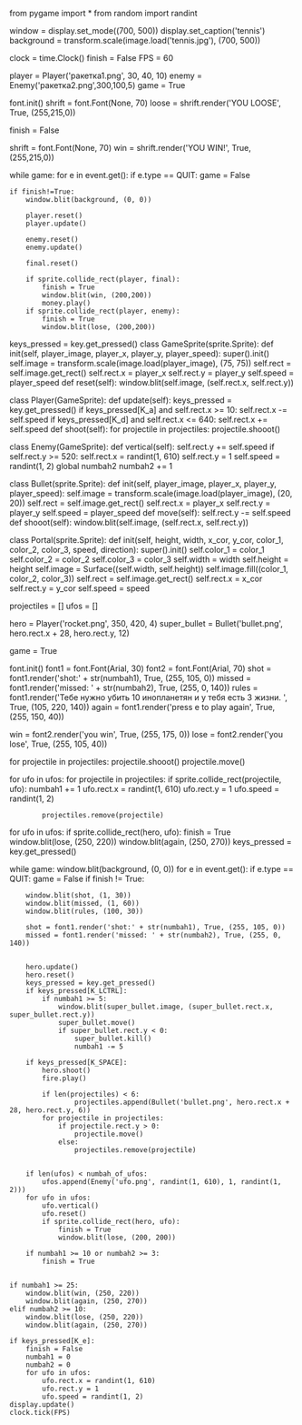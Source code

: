 from pygame import *
from random import randint

window = display.set_mode((700, 500))
display.set_caption('tennis')
background = transform.scale(image.load('tennis.jpg'), (700, 500))

clock = time.Clock()
finish = False
FPS = 60

player = Player('ракетка1.png', 30, 40, 10)
enemy = Enemy('ракетка2.png',300,100,5)
game = True

font.init()
shrift = font.Font(None, 70)
loose = shrift.render('YOU LOOSE', True, (255,215,0))
 
finish = False


shrift = font.Font(None, 70)
win = shrift.render('YOU WIN!', True, (255,215,0))

while game:
    for e in event.get():
        if e.type == QUIT:
           game = False

    if finish!=True:
        window.blit(background, (0, 0))

        player.reset()
        player.update()

        enemy.reset()
        enemy.update()

        final.reset()

        if sprite.collide_rect(player, final):
            finish = True
            window.blit(win, (200,200))
            money.play()
        if sprite.collide_rect(player, enemy):
            finish = True
            window.blit(lose, (200,200))

keys_pressed = key.get_pressed()
class GameSprite(sprite.Sprite):
    def init(self, player_image, player_x, player_y, player_speed):
        super().init()
        self.image = transform.scale(image.load(player_image), (75, 75))
        self.rect = self.image.get_rect()
        self.rect.x = player_x
        self.rect.y = player_y
        self.speed = player_speed
    def reset(self):
        window.blit(self.image, (self.rect.x, self.rect.y))

class Player(GameSprite):
    def update(self):
        keys_pressed = key.get_pressed()
        if keys_pressed[K_a] and self.rect.x >= 10:
            self.rect.x -= self.speed
        if keys_pressed[K_d] and self.rect.x <= 640:
            self.rect.x += self.speed
    def shoot(self):
        for projectile in projectiles:
            projectile.shooot()

class Enemy(GameSprite):
    def vertical(self):
        self.rect.y += self.speed
        if self.rect.y >= 520:
            self.rect.x = randint(1, 610)
            self.rect.y = 1
            self.speed = randint(1, 2)
            global numbah2
            numbah2 += 1

class Bullet(sprite.Sprite):
    def init(self, player_image, player_x, player_y, player_speed):
        self.image = transform.scale(image.load(player_image), (20, 20))
        self.rect = self.image.get_rect()
        self.rect.x = player_x
        self.rect.y = player_y
        self.speed = player_speed
    def move(self): 
        self.rect.y -= self.speed
    def shooot(self):
        window.blit(self.image, (self.rect.x, self.rect.y))


class Portal(sprite.Sprite):
    def init(self, height, width, x_cor, y_cor, color_1, color_2, color_3, speed, direction):
        super().init()
        self.color_1 = color_1
        self.color_2 = color_2
        self.color_3 = color_3
        self.width = width
        self.height = height
        self.image = Surface((self.width, self.height))
        self.image.fill((color_1, color_2, color_3))
        self.rect = self.image.get_rect()
        self.rect.x = x_cor
        self.rect.y = y_cor
        self.speed = speed

projectiles = []
ufos = []

hero = Player('rocket.png', 350, 420, 4)
super_bullet = Bullet('bullet.png', hero.rect.x + 28, hero.rect.y, 12)

game = True

font.init()
font1 = font.Font(Arial, 30)
font2 = font.Font(Arial, 70)
shot = font1.render('shot:' + str(numbah1), True, (255, 105, 0))
missed = font1.render('missed: ' + str(numbah2), True, (255, 0, 140))
rules = font1.render('Тебе нужно убить 10 инопланетян и у тебя есть 3 жизни. ', True, (105, 220, 140))
again = font1.render('press e to play again', True, (255, 150, 40))

win = font2.render('you win', True, (255, 175, 0))
lose = font2.render('you lose', True, (255, 105, 40))

for projectile in projectiles:
    projectile.shooot()
    projectile.move()



for ufo in ufos:
    for projectile in projectiles:
        if sprite.collide_rect(projectile, ufo):
            numbah1 += 1
            ufo.rect.x = randint(1, 610)
            ufo.rect.y = 1
            ufo.speed = randint(1, 2)

            projectiles.remove(projectile)



for ufo in ufos:
    if sprite.collide_rect(hero, ufo):
            finish = True
            window.blit(lose, (250, 220))
            window.blit(again, (250, 270))
    keys_pressed = key.get_pressed()

while game:
    window.blit(background, (0, 0))
    for e in event.get():
        if e.type == QUIT:
            game = False
    if finish != True:

        window.blit(shot, (1, 30))
        window.blit(missed, (1, 60))
        window.blit(rules, (100, 30))

        shot = font1.render('shot:' + str(numbah1), True, (255, 105, 0))
        missed = font1.render('missed: ' + str(numbah2), True, (255, 0, 140))

    
        hero.update()
        hero.reset()
        keys_pressed = key.get_pressed()
        if keys_pressed[K_LCTRL]:
            if numbah1 >= 5:
                window.blit(super_bullet.image, (super_bullet.rect.x, super_bullet.rect.y))
                super_bullet.move()
                if super_bullet.rect.y < 0:
                    super_bullet.kill()
                    numbah1 -= 5      

        if keys_pressed[K_SPACE]:
            hero.shoot()
            fire.play()

            if len(projectiles) < 6:
                    projectiles.append(Bullet('bullet.png', hero.rect.x + 28, hero.rect.y, 6))
            for projectile in projectiles:
                if projectile.rect.y > 0:
                    projectile.move()
                else:
                    projectiles.remove(projectile)


        if len(ufos) < numbah_of_ufos:
            ufos.append(Enemy('ufo.png', randint(1, 610), 1, randint(1, 2)))
        for ufo in ufos:
            ufo.vertical()
            ufo.reset()
            if sprite.collide_rect(hero, ufo):
                finish = True
                window.blit(lose, (200, 200)) 

        if numbah1 >= 10 or numbah2 >= 3:
            finish = True


    if numbah1 >= 25:
        window.blit(win, (250, 220))
        window.blit(again, (250, 270))
    elif numbah2 >= 10:
        window.blit(lose, (250, 220))
        window.blit(again, (250, 270))

    if keys_pressed[K_e]:
        finish = False
        numbah1 = 0
        numbah2 = 0
        for ufo in ufos:
            ufo.rect.x = randint(1, 610)
            ufo.rect.y = 1
            ufo.speed = randint(1, 2)
    display.update()
    clock.tick(FPS)
